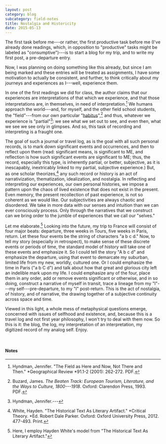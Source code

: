 ```yaml
---
layout: post
category: blog
subcategory: field-notes
title: Nostalgia and Historicity
date: 2015-05-13
---
```


The first task before me---or rather, the first productive task before me (I've already done readings, which, in opposition to "productive" tasks might be labeled as "consumptive")---is to start a blog for my trip, and to write my first post, a pre-departure entry. 

Now, I was planning on doing something like this already, but since I am being marked and these entries will be treated as assignments, I have some motivation to actually be consistent, and further, to think critically about my journeys and experiences as I---well, experience them.

In one of the first readings we did for class, the author claims that our experiences are interpretations of that which we experience, and that those interpretations are, in themselves, in need of interpretation.[^1] We humans approach the world---and, for myself, and the other field school students, the "field"---from our own particular "[habitus](https://en.wikipedia.org/wiki/Habitus_(sociology))",[^2] and thus, whatever we experience is "partial"[^3]: we see what we set out to see, and even then, what we see we see only in glimpses. And so, this task of recording and interpreting is a fraught one. 

The goal of such a journal or travel log, as is the goal with all such personal records, is to mark down significant events and occurrences, and then to reflect upon them (read: significant means, is significant to ME, and reflection is how such significant events are significant to ME; thus, the record, especially this type, is inherently partial, or better, subjective, as it is inescapably, inextricably linked to my partial, subjective experience.) But, as one scholar theorizes,[^4] any such record or history is an act of narrativization, thematization, idealization, and nostalgia. In reflecting and interpreting our experiences, our own personal histories, we impose a pattern upon the chaos of lived existence that does not exist in the present. Even memory, the present recollection of past experience, is not so coherent as we would like. Our subjectivities are always chaotic and disordered. We take in more data with our senses and intuition than we can ever consciously process. Only through the narratives that we construct can we bring order to the jumble of experiences that we call our "selves."

Let me elaborate.[^5] Looking into the future, my trip to France will consist of four major beats: departure, three weeks in Tours, five weeks in Paris, return. Let these four events be the string of characters "a b c d." Now, to tell my story (especially in retrospect), to make sense of these discrete events or periods of time, the standard model of history will take one of these events and emphasize it. So I could tell the story "A b c d" and emphasize the departure, using that event to demarcate my suburban, limited life from my new, worldly, cultured one. Or I could emphasize the time in Paris ("a b C d") and talk about how that great and glorious city left an indelible mark upon my life. I could emphasize any of the four, place them in any order, add or remove events significant or otherwise, and in so doing, construct a narrative of myself in transit, trace a lineage from my "I"---my self---pre-departure, to my "I" post-return. This is the act of nostalgia, of history, and of narrative, the drawing together of a subjective continuity across space and time. 

Viewed in this light, a whole mess of metaphysical questions emerge, concerned with issues of selfhood and existence, and, because this is a travel log and not first year philosophy, I won't try to deal with them now. So this is it: the blog, the log, my interpretation of an interpretation, my digitized record of my analog self. Enjoy.

<br>

#### Notes

[^1]: Hyndman, Jennifer. "The Field as Here and Now, Not There and Then." *Geographical Review *91.1-2 (2001): 262-272. PDF.

[^2]: Buzard, James. *The Beaten Track: European Tourism, Literature, and the Ways to Culture, 1800---1918*. Oxford: Clarendon Press, 1993. PDF.

[^3]: Hyndman, Jennifer.*---*

[^4]: White, Hayden. "The Historical Text As Literary Artifact." *Critical Theory. *Ed. Robert Dale Parker. Oxford: Oxford University Press, 2012. 477-493. Print.

[^5]: Here, I employ Hayden White's model from "The Historical Text As Literary Artifact."
